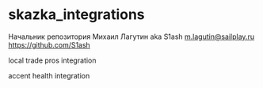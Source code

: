 # skazka_integrations

Начальник репозитория Михаил Лагутин aka S1ash
m.lagutin@sailplay.ru
https://github.com/S1ash

local trade pros integration

accent health integration
